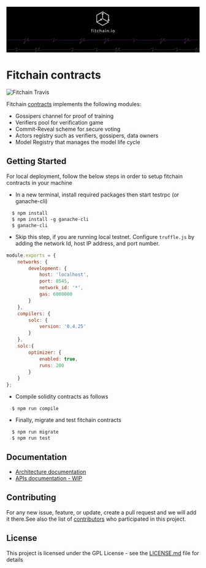 [![banner](docs/imgs/fitchain-banner.png)](https://fitchain.io)
# Fitchain contracts

![Fitchain Travis](https://travis-ci.com/aabdulwahed/fitchain-contracts.svg?branch=master)

Fitchain [contracts](docs/ContractsStructure.md) implements the following modules:
- Gossipers channel for proof of training
- Verifiers pool for verification game 
- Commit-Reveal scheme for secure voting
- Actors registry such as verifiers, gossipers, data owners
- Model Registry that manages the model life cycle

## Getting Started

For local deployment, follow the below steps in order to setup fitchain contracts in your machine

- In a new terminal, install required packages then start testrpc (or ganache-cli)

```
  $ npm install
  $ npm install -g ganache-cli 
  $ ganache-cli 
```


- Skip this step, if you are running local testnet. Configure `truffle.js` by adding the network Id, host IP address, and port number.


```javascript
module.exports = {
	networks: {
        development: {
            host: 'localhost',
            port: 8545,
            network_id: '*',
            gas: 6000000
        }
	},
	compilers: {
        solc: {
            version: '0.4.25'
        }
	},
	solc:{
        optimizer: {
            enabled: true,
            runs: 200
        }
    }
};
```

- Compile solidity contracts as follows

```
  $ npm run compile
```

- Finally, migrate  and test fitchain contracts

```
  $ npm run migrate 
  $ npm run test
```


## Documentation

- [Architecture documentation](docs/ContractsStructure.md)
- [APIs documentation - WIP](docs/api.md)

## Contributing

For any new issue, feature, or update, create a pull request and we will add it there.See also the list 
of [contributors](CONTRIBUTORS.md) who participated in this project. 

## License

This project is licensed under the GPL License - see the [LICENSE.md](LICENSE.md) file for details
